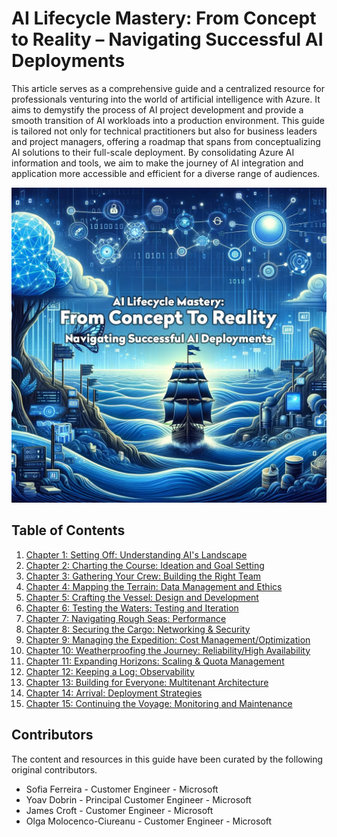 # AI Lifecycle Mastery: From Concept to Reality – Navigating Successful AI Deployments

This article serves as a comprehensive guide and a centralized resource for professionals venturing into the world of artificial intelligence with Azure. It aims to demystify the process of AI project development and provide a smooth transition of AI workloads into a production environment. This guide is tailored not only for technical practitioners but also for business leaders and project managers, offering a roadmap that spans from conceptualizing AI solutions to their full-scale deployment. By consolidating Azure AI information and tools, we aim to make the journey of AI integration and application more accessible and efficient for a diverse range of audiences.

![AI Lifecycle Mastery: From Concept to Reality – Navigating Successful AI Deployments](./media/cover-op2.jpeg)

## Table of Contents

1. [Chapter 1: Setting Off: Understanding AI's Landscape](chapters/chapter_01_setting_off_understanding_ai_landscape.md)
2. [Chapter 2: Charting the Course: Ideation and Goal Setting](chapters/chapter_02_charting_course_ideation_goal_setting.md)
3. [Chapter 3: Gathering Your Crew: Building the Right Team](chapters/chapter_03_gathering_your_crew_building_right_team.md)
4. [Chapter 4: Mapping the Terrain: Data Management and Ethics](chapters/chapter_04_mapping_terrain_data_management_ethics.md)
5. [Chapter 5: Crafting the Vessel: Design and Development](chapters/chapter_05_crafting_vessel_design_development.md)
6. [Chapter 6: Testing the Waters: Testing and Iteration](chapters/chapter_06_testing_waters_testing_iteration.md)
7. [Chapter 7: Navigating Rough Seas: Performance](chapters/chapter_07_navigating_rough_seas_performance.md)
8. [Chapter 8: Securing the Cargo: Networking & Security](chapters/chapter_08_securing_cargo_networking_security.md)
9. [Chapter 9: Managing the Expedition: Cost Management/Optimization](chapters/chapter_09_managing_expedition_cost_management_optimization.md)
10. [Chapter 10: Weatherproofing the Journey: Reliability/High Availability](chapters/chapter_10_weatherproofing_journey_reliability_high_availability.md)
11. [Chapter 11: Expanding Horizons: Scaling & Quota Management](chapters/chapter_11_expanding_horizons_scaling_quota_management.md)
12. [Chapter 12: Keeping a Log: Observability](chapters/chapter_12_keeping_log_observability.md)
13. [Chapter 13: Building for Everyone: Multitenant Architecture](chapters/chapter_13_building_for_everyone_multitenant_architecture.md)
14. [Chapter 14: Arrival: Deployment Strategies](chapters/chapter_14_arrival_deployment_strategies.md)
15. [Chapter 15: Continuing the Voyage: Monitoring and Maintenance](chapters/chapter_15_continuing_voyage_monitoring_maintenance.md)

## Contributors

The content and resources in this guide have been curated by the following original contributors.

- Sofia Ferreira - Customer Engineer - Microsoft
- Yoav Dobrin - Principal Customer Engineer - Microsoft
- James Croft - Customer Engineer - Microsoft
- Olga Molocenco-Ciureanu - Customer Engineer - Microsoft
